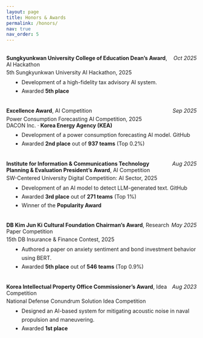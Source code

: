 ```yaml
---
layout: page
title: Honors & Awards
permalink: /honors/
nav: true
nav_order: 5
---
```


<br>

<div style="display:flex;justify-content:space-between;align-items:baseline;margin-bottom:0.3em;">
  <div><strong>Sungkyunkwan University College of Education Dean’s Award</strong>, AI Hackathon</div>
  <div style="text-align:right;white-space:nowrap;"><em>Oct 2025</em></div>
</div>
5th Sungkyunkwan University AI Hackathon, 2025<br>
<ul style="margin:0.4em 0 1.1em 1.2em; line-height:1.65;">
  <li>Development of a high-fidelity tax advisory AI system.</li>
  <li>Awarded <strong>5th place</strong></li>
</ul>

<br>

<div style="display:flex;justify-content:space-between;align-items:baseline;margin-bottom:0.3em;">
  <div><strong>Excellence Award</strong>, AI Competition</div>
  <div style="text-align:right;white-space:nowrap;"><em>Sep 2025</em></div>
</div>
<a href="https://dacon.io/competitions/official/236531/overview/description" target="_blank" style="text-decoration:none;">Power Consumption Forecasting AI Competition, 2025</a><br>
DACON Inc. · <strong>Korea Energy Agency (KEA)</strong>
<ul style="margin:0.4em 0 1.1em 1.2em; line-height:1.65;">
  <li>Development of a power consumption forecasting AI model. <a href="https://github.com/Bellissimo-AI/2025_Electricity_Consumption_Forecasting_AI_Competition" target="_blank" style="text-decoration:none;">GitHub</a></li>
  <li>Awarded <strong>2nd place</strong> out of <strong>937 teams</strong> (Top 0.2%)</li>
</ul>

<br>

<div style="display:flex;justify-content:space-between;align-items:baseline;margin-bottom:0.3em;">
  <div><strong>Institute for Information & Communications Technology Planning & Evaluation President’s Award</strong>, AI Competition</div>
  <div style="text-align:right;white-space:nowrap;"><em>Aug 2025</em></div>
</div>
<a href="https://dacon.io/competitions/official/236473/overview/description" target="_blank" style="text-decoration:none;">SW-Centered University Digital Competition: AI Sector, 2025</a>  
<ul style="margin:0.4em 0 1.1em 1.2em; line-height:1.65;">
  <li>Development of an AI model to detect LLM-generated text. <a href="https://github.com/Bellissimo-AI/2025_SW_Centered_University_Digital_Competition" target="_blank" style="text-decoration:none;">GitHub</a></li>
  <li>Awarded <strong>3rd place</strong> out of <strong>271 teams</strong> (Top 1%)</li>
  <li>Winner of the <strong>Popularity Award</strong></li>
</ul>

<br>

<div style="display:flex;justify-content:space-between;align-items:baseline;margin-bottom:0.3em;">
  <div><strong>DB Kim Jun Ki Cultural Foundation Chairman’s Award</strong>, Research Paper Competition</div>
  <div style="text-align:right;white-space:nowrap;"><em>May 2025</em></div>
</div>
<a href="https://www.dbifc.co.kr/" target="_blank" style="text-decoration:none;">15th DB Insurance & Finance Contest, 2025</a>  
<ul style="margin:0.4em 0 1.1em 1.2em; line-height:1.65;">
  <li>Authored a paper on anxiety sentiment and bond investment behavior using BERT.</li>
  <li>Awarded <strong>5th place</strong> out of <strong>546 teams</strong> (Top 0.9%)</li>
</ul>

<br>

<div style="display:flex;justify-content:space-between;align-items:baseline;margin-bottom:0.3em;">
  <div><strong>Korea Intellectual Property Office Commissioner’s Award</strong>, Idea Competition</div>
  <div style="text-align:right;white-space:nowrap;"><em>Aug 2023</em></div>
</div>
National Defense Conundrum Solution Idea Competition  
<ul style="margin:0.4em 0 1.1em 1.2em; line-height:1.65;">
  <li>Designed an AI-based system for mitigating acoustic noise in naval propulsion and maneuvering.</li>
  <li>Awarded <strong>1st place</strong></li>
</ul>
